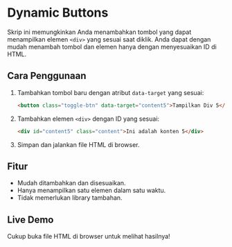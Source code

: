 # Dynamic Buttons

Skrip ini memungkinkan Anda menambahkan tombol yang dapat menampilkan elemen `<div>` yang sesuai saat diklik. Anda dapat dengan mudah menambah tombol dan elemen hanya dengan menyesuaikan ID di HTML.

## Cara Penggunaan

1. Tambahkan tombol baru dengan atribut `data-target` yang sesuai:
    ```html
    <button class="toggle-btn" data-target="content5">Tampilkan Div 5</button>
    ```
2. Tambahkan elemen `<div>` dengan ID yang sesuai:
    ```html
    <div id="content5" class="content">Ini adalah konten 5</div>
    ```
3. Simpan dan jalankan file HTML di browser.

## Fitur
- Mudah ditambahkan dan disesuaikan.
- Hanya menampilkan satu elemen dalam satu waktu.
- Tidak memerlukan library tambahan.

## Live Demo
Cukup buka file HTML di browser untuk melihat hasilnya!
